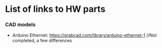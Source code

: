 # List of links to HW parts

### CAD models
- Arduino Ethernet: <https://grabcad.com/library/arduino-ethernet-1>  //Not completed, a few differences

